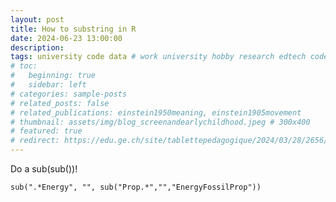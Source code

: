 ```yaml
---
layout: post
title: How to substring in R
date: 2024-06-23 13:00:00
description: 
tags: university code data # work university hobby research edtech code ux ui data psychology videogames misc book
# toc:
#   beginning: true
#   sidebar: left
# categories: sample-posts
# related_posts: false
# related_publications: einstein1950meaning, einstein1905movement
# thumbnail: assets/img/blog_screenandearlychildhood.jpeg # 300x400
# featured: true
# redirect: https://edu.ge.ch/site/tablettepedagogique/2024/03/28/2656/
---
```


Do a sub(sub())!

```
sub(".*Energy", "", sub("Prop.*","","EnergyFossilProp"))
```
